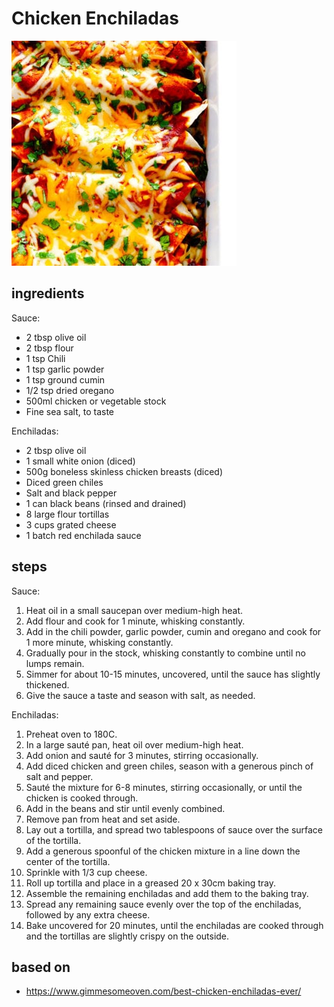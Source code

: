 # Chicken Enchiladas

![Chicken Enchiladas](images/chicken-enchiladas.jpg)

## ingredients

Sauce:

- 2 tbsp olive oil
- 2 tbsp flour
- 1 tsp Chili
- 1 tsp garlic powder
- 1 tsp ground cumin
- 1/2 tsp dried oregano
- 500ml chicken or vegetable stock
- Fine sea salt, to taste

Enchiladas:

- 2 tbsp olive oil
- 1 small white onion (diced)
- 500g boneless skinless chicken breasts (diced)
- Diced green chiles
- Salt and black pepper
- 1 can black beans (rinsed and drained)
- 8 large flour tortillas
- 3 cups grated cheese
- 1 batch red enchilada sauce

## steps

Sauce:

1. Heat oil in a small saucepan over medium-high heat.
2. Add flour and cook for 1 minute, whisking constantly.
3. Add in the chili powder, garlic powder, cumin and oregano and cook for 1 more minute, whisking constantly.
4. Gradually pour in the stock, whisking constantly to combine until no lumps remain.
5. Simmer for about 10-15 minutes, uncovered, until the sauce has slightly thickened.
6. Give the sauce a taste and season with salt, as needed.

Enchiladas:

1. Preheat oven to 180C.
2. In a large sauté pan, heat oil over medium-high heat.
3. Add onion and sauté for 3 minutes, stirring occasionally.
4. Add diced chicken and green chiles, season with a generous pinch of salt and pepper.
5. Sauté the mixture for 6-8 minutes, stirring occasionally, or until the chicken is cooked through.
6. Add in the beans and stir until evenly combined.
7. Remove pan from heat and set aside.
8. Lay out a tortilla, and spread two tablespoons of sauce over the surface of the tortilla.
9. Add a generous spoonful of the chicken mixture in a line down the center of the tortilla.
10. Sprinkle with 1/3 cup cheese.
11. Roll up tortilla and place in a greased 20 x 30cm baking tray.
12. Assemble the remaining enchiladas and add them to the baking tray.
13. Spread any remaining sauce evenly over the top of the enchiladas, followed by any extra cheese.
14. Bake uncovered for 20 minutes, until the enchiladas are cooked through and the tortillas are slightly crispy on the outside.

## based on

- https://www.gimmesomeoven.com/best-chicken-enchiladas-ever/
